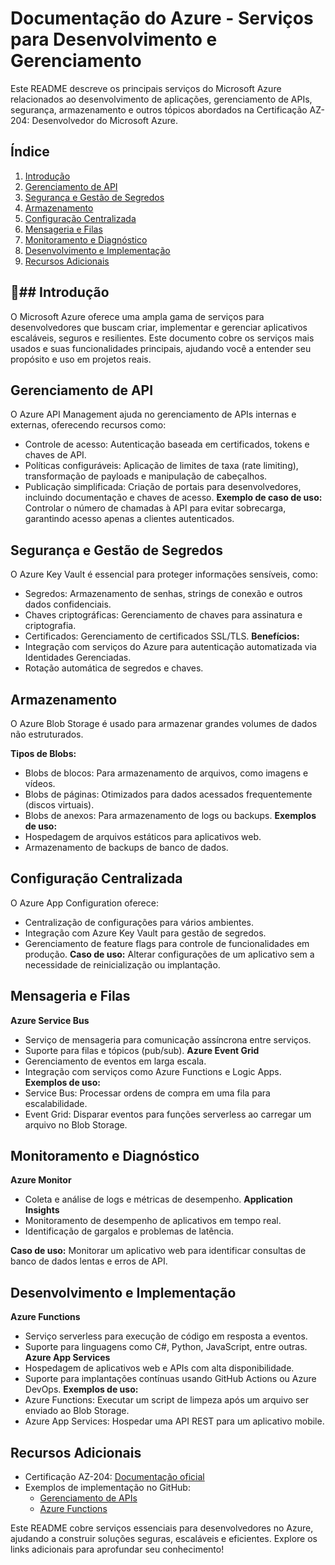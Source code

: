 # Documentação do Azure - Serviços para Desenvolvimento e Gerenciamento
Este README descreve os principais serviços do Microsoft Azure relacionados ao desenvolvimento de aplicações, gerenciamento de APIs, segurança, armazenamento e outros tópicos abordados na Certificação AZ-204: Desenvolvedor do Microsoft Azure.

## **Índice**
1. [Introdução](#introdução)
2. [Gerenciamento de API](#gerenciamento-de-api)
3. [Segurança e Gestão de Segredos](#segurança-e-gestão=de=segredos)
4. [Armazenamento](#armazenamento)
5. [Configuração Centralizada](#configuração-centralizada)
6. [Mensageria e Filas](#mensageria-e-filas)
7. [Monitoramento e Diagnóstico](#monitoramento-ediagnóstico)
8. [Desenvolvimento e Implementação](#desenvolvimento-e-implementação)
9. [Recursos Adicionais](#recursos-adicionais)

## 📖## Introdução
O Microsoft Azure oferece uma ampla gama de serviços para desenvolvedores que buscam criar, implementar e gerenciar aplicativos escaláveis, seguros e resilientes. Este documento cobre os serviços mais usados e suas funcionalidades principais, ajudando você a entender seu propósito e uso em projetos reais.

## Gerenciamento de API 
O Azure API Management ajuda no gerenciamento de APIs internas e externas, oferecendo recursos como:

- Controle de acesso: Autenticação baseada em certificados, tokens e chaves de API.
- Políticas configuráveis: Aplicação de limites de taxa (rate limiting), transformação de payloads e manipulação de cabeçalhos.
- Publicação simplificada: Criação de portais para desenvolvedores, incluindo documentação e chaves de acesso.
**Exemplo de caso de uso:**
Controlar o número de chamadas à API para evitar sobrecarga, garantindo acesso apenas a clientes autenticados.

## Segurança e Gestão de Segredos 
O Azure Key Vault é essencial para proteger informações sensíveis, como:

- Segredos: Armazenamento de senhas, strings de conexão e outros dados confidenciais.
- Chaves criptográficas: Gerenciamento de chaves para assinatura e criptografia.
- Certificados: Gerenciamento de certificados SSL/TLS.
**Benefícios:**
- Integração com serviços do Azure para autenticação automatizada via Identidades Gerenciadas.
- Rotação automática de segredos e chaves.

## Armazenamento 
O Azure Blob Storage é usado para armazenar grandes volumes de dados não estruturados.

**Tipos de Blobs:**
- Blobs de blocos: Para armazenamento de arquivos, como imagens e vídeos.
- Blobs de páginas: Otimizados para dados acessados frequentemente (discos virtuais).
- Blobs de anexos: Para armazenamento de logs ou backups.
**Exemplos de uso:**
- Hospedagem de arquivos estáticos para aplicativos web.
- Armazenamento de backups de banco de dados.

## Configuração Centralizada 
O Azure App Configuration oferece:

- Centralização de configurações para vários ambientes.
- Integração com Azure Key Vault para gestão de segredos.
- Gerenciamento de feature flags para controle de funcionalidades em produção.
**Caso de uso:**
Alterar configurações de um aplicativo sem a necessidade de reinicialização ou implantação.

## Mensageria e Filas 
**Azure Service Bus**
- Serviço de mensageria para comunicação assíncrona entre serviços.
- Suporte para filas e tópicos (pub/sub).
**Azure Event Grid**
- Gerenciamento de eventos em larga escala.
- Integração com serviços como Azure Functions e Logic Apps.
**Exemplos de uso:**
- Service Bus: Processar ordens de compra em uma fila para escalabilidade.
- Event Grid: Disparar eventos para funções serverless ao carregar um arquivo no Blob Storage.

## Monitoramento e Diagnóstico 
**Azure Monitor**
- Coleta e análise de logs e métricas de desempenho.
**Application Insights**
- Monitoramento de desempenho de aplicativos em tempo real.
- Identificação de gargalos e problemas de latência.

**Caso de uso:**
Monitorar um aplicativo web para identificar consultas de banco de dados lentas e erros de API.

## Desenvolvimento e Implementação 
**Azure Functions**
- Serviço serverless para execução de código em resposta a eventos.
- Suporte para linguagens como C#, Python, JavaScript, entre outras.
**Azure App Services**
- Hospedagem de aplicativos web e APIs com alta disponibilidade.
- Suporte para implantações contínuas usando GitHub Actions ou Azure DevOps.
**Exemplos de uso:**
- Azure Functions: Executar um script de limpeza após um arquivo ser enviado ao Blob Storage.
- Azure App Services: Hospedar uma API REST para um aplicativo mobile.

## Recursos Adicionais
- Certificação AZ-204: [Documentação oficial](https://learn.microsoft.com/en-us/credentials/certifications/azure-developer/?practice-assessment-type=certification)
- Exemplos de implementação no GitHub:
  - [Gerenciamento de APIs](https://github.com/Azure/api-management-samples)
  - [Azure Functions](https://github.com/Azure/azure-functions-host)

Este README cobre serviços essenciais para desenvolvedores no Azure, ajudando a construir soluções seguras, escaláveis e eficientes. Explore os links adicionais para aprofundar seu conhecimento!
